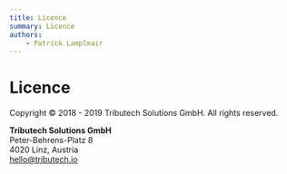 ```yaml
---
title: Licence
summary: Licence
authors:
    - Patrick Lamplmair
---
```


# Licence

Copyright © 2018 - 2019 Tributech Solutions GmbH. All rights reserved.

**<p>Tributech Solutions GmbH<br>**
Peter-Behrens-Platz 8<br>
4020 Linz, Austria<br>
hello@tributech.io</p>
